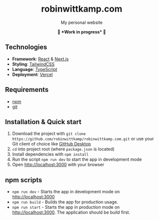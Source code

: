 <!-- <p align="center">
  <img width="96" alt="robin wittkamp logo" src="https://user-images.githubusercontent.com/13024361/175959380-0c483c9c-5368-450f-a607-e8e3775a0c09.png">
</p> -->
<h1 align="center">robinwittkamp.com</h1>
<p align="center">My personal website</p>
<p align="center"><strong>🚧 *Work in progress* 🚧</strong></p>
<!-- <p align="center">
  <a href="https://robinwittkamp.com" rel="noopener">robinwittkamp.com</a>
</p> -->

## Technologies

- **Framework**: [React](https://reactjs.org/) & [Next.js](https://nextjs.org/)
- **Styling**: [TailwindCSS](https://tailwindcss.com/)
- **Language**: [TypeScript](https://typescriptlang.org)
- **Deployment**: [Vercel](https://vercel.com)

## Requirements
- [npm](https://nodejs.org/en/download/)
- [git](https://git-scm.com/downloads)

## Installation & Quick start

1. Download the project with ```git clone https://github.com/robinwittkamp/robinwittkamp.com.git``` or use your Git client of choice like [GitHub Desktop](https://desktop.github.com/)
2. ```cd``` into project root (where `package.json` is located)
3. Install dependencies with ```npm install```
4. Run the script ```npm run dev``` to start the app in development mode
5. Open <a href="http://localhost:3000" rel="noopener">http://localhost:3000</a> with your browser

## npm scripts
- ```npm run dev``` - Starts the app in development mode on <a href="http://localhost:3000" rel="noopener">http://localhost:3000</a>
- ```npm run build``` - Builds the app for production usage.
- ```npm run start``` - Starts the app in production mode on <a href="http://localhost:3000" rel="noopener">http://localhost:3000</a>. The application should be build first.
